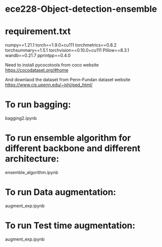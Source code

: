 # ece228-Object-detection-ensemble
# requirement.txt 
  numpy==1.21.1
  torch==1.9.0+cu111
  torchmetrics==0.8.2
  torchsummary==1.5.1
  torchvision==0.10.0+cu111
  Pillow==8.3.1
  wandb==0.21.7
  pprintpp==0.4.0
  
  Need to install pycocotools from coco website
  https://cocodataset.org/#home
  
  And downlaod the dataset from Penn-Fundan dataset website
  https://www.cis.upenn.edu/~jshi/ped_html/
  
  
  
 
# To run bagging:
  bagging2.ipynb
# To run ensemble algorithm for different backbone and different architecture:
  ensemble_algorithm.ipynb
# To run Data augmentation:
  augment_exp.ipynb
# To run Test time augmentation:
  augment_exp.ipynb
